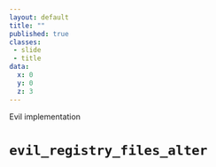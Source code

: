 ```yaml
---
layout: default
title: ""
published: true
classes:
 - slide
 - title
data:
  x: 0
  y: 0
  z: 3
---
```


<div class="section-label">Evil implementation</div>
<h1><code>evil_registry_files_alter</code></h1>
